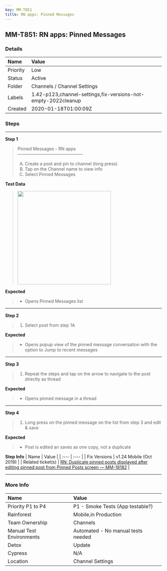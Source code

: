 ```yaml
---
key: MM-T851
title: RN apps: Pinned Messages
---
```


## MM-T851: RN apps: Pinned Messages

### Details

| Name     | Value                                                         |
| :------- | :------------------------------------------------------------ |
| Priority | Low                                                           |
| Status   | Active                                                        |
| Folder   | Channels / Channel Settings                                   |
| Labels   | 1.42-p123,channel-settings,fix-versions-not-empty-2022cleanup |
| Created  | 2020-01-18T01:00:09Z                                          |

### Steps

<hr/>

**Step 1**

> <article>Pinned Messages - RN apps<br />––––––––––––––––––––––––––––––<br /><ol style="list-style-type:upper-alpha"><li>Create a post and pin to channel (long press)</li><li>Tap on the Channel name to view info</li><li>Select Pinned Messages</li></ol></article>

**Test Data**

> <article><img src="https://smartbear-tm4j-prod-us-west-2-attachment-rich-text.s3.us-west-2.amazonaws.com/embedded-f3277290f945470c4add5d21ef3dc7ca7b74388fc7152bfb6b99ae58c66a95a8-1597344618125-1597344618125.png" style="width:300px" class="fr-fic fr-fil fr-dib" /></article>

**Expected**

> <article><ul><li>Opens Pinned Messages list</li></ul></article>

<hr/>

**Step 2**

> <article><ol><li>Select post from step 1A</li></ol></article>

**Expected**

> <article><ul><li>Opens popup view of the pinned message conversation with the option to Jump to recent messages</li></ul></article>

<hr/>

**Step 3**

> <article><ol><li>Repeat the steps and tap on the arrow to navigate to the post directly as thread</li></ol></article>

**Expected**

> <article><ul><li>Opens pinned message in a thread</li></ul></article>

<hr/>

**Step 4**

> <article><ol><li>Long press on the pinned message on the list from step 3 and edit &amp; save</li></ol></article>

**Expected**

> <article><ul><li>Post is edited an saves as one copy, not a duplicate</li></ul></article>

**Step Info**
| Name | Value |
| :--- | :--- |
| Fix Versions | v1.24 Mobile (Oct 2019) |
| Related ticket(s) | <a href="https://mattermost.atlassian.net/browse/MM-18182" rel="noopener noreferrer" target="_blank">RN: Duplicate pinned posts displayed after editing pinned post from Pinned Posts screen — MM-18182</a> |

<hr/>

### More Info

| Name                     | Value                              |
| :----------------------- | :--------------------------------- |
| Priority P1 to P4        | P1 - Smoke Tests (App testable?)   |
| Rainforest               | Mobile,in Production               |
| Team Ownership           | Channels                           |
| Manual Test Environments | Automated - No manual tests needed |
| Detox                    | Update                             |
| Cypress                  | N/A                                |
| Location                 | Channel Settings                   |
